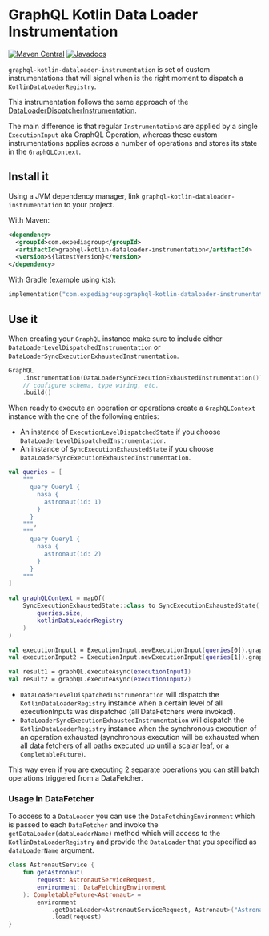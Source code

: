 # GraphQL Kotlin Data Loader Instrumentation
[![Maven Central](https://img.shields.io/maven-central/v/com.expediagroup/graphql-kotlin-transaction-batcher-instrumentation.svg?label=Maven%20Central)](https://search.maven.org/search?q=g:%22com.expediagroup%22%20AND%20a:%22graphql-kotlin-transaction-batcher-instrumentation%22)
[![Javadocs](https://img.shields.io/maven-central/v/com.expediagroup/graphql-kotlin-transaction-batcher-instrumentation.svg?label=javadoc&colorB=brightgreen)](https://www.javadoc.io/doc/com.expediagroup/graphql-kotlin-transaction-batcher-instrumentation)

`graphql-kotlin-dataloader-instrumentation` is set of custom instrumentations that will signal when is the right moment
to dispatch a `KotlinDataLoaderRegistry`.

This instrumentation follows the same approach of the [DataLoaderDispatcherInstrumentation](https://github.com/graphql-java/graphql-java/blob/master/src/main/java/graphql/execution/instrumentation/dataloader/DataLoaderDispatcherInstrumentation.java).

The main difference is that regular `Instrumentation`s are applied by a single `ExecutionInput` aka GraphQL Operation,
whereas these custom instrumentations applies across a number of operations and stores its state in the `GraphQLContext`.

## Install it

Using a JVM dependency manager, link `graphql-kotlin-dataloader-instrumentation` to your project.

With Maven:

```xml
<dependency>
  <groupId>com.expediagroup</groupId>
  <artifactId>graphql-kotlin-dataloader-instrumentation</artifactId>
  <version>${latestVersion}</version>
</dependency>
```

With Gradle (example using kts):

```kotlin
implementation("com.expediagroup:graphql-kotlin-dataloader-instrumentation:$latestVersion")
```

## Use it

When creating your `GraphQL` instance make sure to include either
`DataLoaderLevelDispatchedInstrumentation` or `DataLoaderSyncExecutionExhaustedInstrumentation`.

```kotlin
GraphQL
    .instrumentation(DataLoaderSyncExecutionExhaustedInstrumentation())
    // configure schema, type wiring, etc.
    .build()
```

When ready to execute an operation or operations create a `GraphQLContext` instance with the one of the following entries:
- An instance of `ExecutionLevelDispatchedState` if you choose `DataLoaderLevelDispatchedInstrumentation`.
- An instance of `SyncExecutionExhaustedState` if you choose `DataLoaderSyncExecutionExhaustedInstrumentation`.


```kotlin
val queries = [
    """
      query Query1 {
        nasa {
          astronaut(id: 1)
        }
      }
    """,
    """
      query Query1 {
        nasa {
          astronaut(id: 2)
        }
      }
    """
]

val graphQLContext = mapOf(
    SyncExecutionExhaustedState::class to SyncExecutionExhaustedState(
        queries.size,
        kotlinDataLoaderRegistry
    )
)

val executionInput1 = ExecutionInput.newExecutionInput(queries[0]).graphQLContext(graphQLContext).dataLoaderRegistry(kotlinDataLoaderRegistry).build()
val executionInput2 = ExecutionInput.newExecutionInput(queries[1]).graphQLContext(graphQLContext).dataLoaderRegistry(kotlinDataLoaderRegistry).build()

val result1 = graphQL.executeAsync(executionInput1)
val result2 = graphQL.executeAsync(executionInput2)
```

- `DataLoaderLevelDispatchedInstrumentation` will dispatch the `KotlinDataLoaderRegistry` instance when
  a certain level of all executionInputs was dispatched (all DataFetchers were invoked).
- `DataLoaderSyncExecutionExhaustedInstrumentation` will dispatch the `KotlinDataLoaderRegistry` instance when
  the synchronous execution of an operation exhausted (synchronous execution will be exhausted when all data fetchers
  of all paths executed up until a scalar leaf, or a `CompletableFuture`).

This way even if you are executing 2 separate operations you can still batch operations triggered from a DataFetcher.

### Usage in DataFetcher

To access to a `DataLoader` you can use the `DataFetchingEnvironment` which is passed to each
`DataFetcher` and invoke the `getDataLoader(dataLoaderName)` method which will access to the `KotlinDataLoaderRegistry`
and provide the `DataLoader` that you specified as `dataLoaderName` argument.

```kotlin
class AstronautService {
    fun getAstronaut(
        request: AstronautServiceRequest,
        environment: DataFetchingEnvironment
    ): CompletableFuture<Astronaut> =
        environment
            .getDataLoader<AstronautServiceRequest, Astronaut>("AstronautDataLoader")
            .load(request)
}
```



